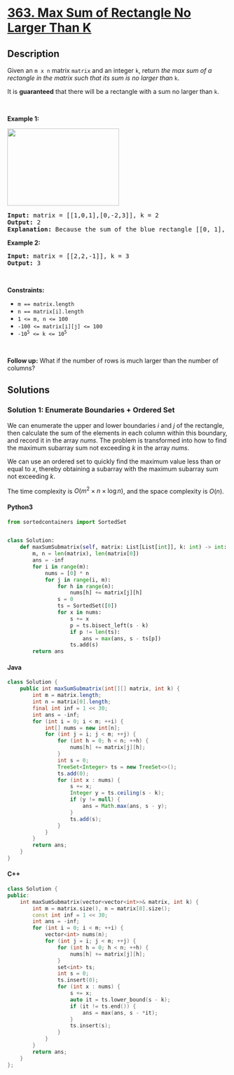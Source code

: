 # [363. Max Sum of Rectangle No Larger Than K](https://leetcode.com/problems/max-sum-of-rectangle-no-larger-than-k)

## Description

<!-- description:start -->

<p>Given an <code>m x n</code> matrix <code>matrix</code> and an integer <code>k</code>, return <em>the max sum of a rectangle in the matrix such that its sum is no larger than</em> <code>k</code>.</p>

<p>It is <strong>guaranteed</strong> that there will be a rectangle with a sum no larger than <code>k</code>.</p>

<p>&nbsp;</p>
<p><strong class="example">Example 1:</strong></p>
<img alt="" src="https://fastly.jsdelivr.net/gh/doocs/leetcode@main/solution/0300-0399/0363.Max%20Sum%20of%20Rectangle%20No%20Larger%20Than%20K/images/sum-grid.jpg" style="width: 255px; height: 176px;" />
<pre>
<strong>Input:</strong> matrix = [[1,0,1],[0,-2,3]], k = 2
<strong>Output:</strong> 2
<strong>Explanation:</strong> Because the sum of the blue rectangle [[0, 1], [-2, 3]] is 2, and 2 is the max number no larger than k (k = 2).
</pre>

<p><strong class="example">Example 2:</strong></p>

<pre>
<strong>Input:</strong> matrix = [[2,2,-1]], k = 3
<strong>Output:</strong> 3
</pre>

<p>&nbsp;</p>
<p><strong>Constraints:</strong></p>

<ul>
	<li><code>m == matrix.length</code></li>
	<li><code>n == matrix[i].length</code></li>
	<li><code>1 &lt;= m, n &lt;= 100</code></li>
	<li><code>-100 &lt;= matrix[i][j] &lt;= 100</code></li>
	<li><code>-10<sup>5</sup> &lt;= k &lt;= 10<sup>5</sup></code></li>
</ul>

<p>&nbsp;</p>
<p><strong>Follow up:</strong> What if the number of rows is much larger than the number of columns?</p>

<!-- description:end -->

## Solutions

<!-- solution:start -->

### Solution 1: Enumerate Boundaries + Ordered Set

We can enumerate the upper and lower boundaries $i$ and $j$ of the rectangle, then calculate the sum of the elements in each column within this boundary, and record it in the array $nums$. The problem is transformed into how to find the maximum subarray sum not exceeding $k$ in the array $nums$.

We can use an ordered set to quickly find the maximum value less than or equal to $x$, thereby obtaining a subarray with the maximum subarray sum not exceeding $k$.

The time complexity is $O(m^2 \times n \times \log n)$, and the space complexity is $O(n)$.

#### Python3

```python
from sortedcontainers import SortedSet


class Solution:
    def maxSumSubmatrix(self, matrix: List[List[int]], k: int) -> int:
        m, n = len(matrix), len(matrix[0])
        ans = -inf
        for i in range(m):
            nums = [0] * n
            for j in range(i, m):
                for h in range(n):
                    nums[h] += matrix[j][h]
                s = 0
                ts = SortedSet([0])
                for x in nums:
                    s += x
                    p = ts.bisect_left(s - k)
                    if p != len(ts):
                        ans = max(ans, s - ts[p])
                    ts.add(s)
        return ans
```

#### Java

```java
class Solution {
    public int maxSumSubmatrix(int[][] matrix, int k) {
        int m = matrix.length;
        int n = matrix[0].length;
        final int inf = 1 << 30;
        int ans = -inf;
        for (int i = 0; i < m; ++i) {
            int[] nums = new int[n];
            for (int j = i; j < m; ++j) {
                for (int h = 0; h < n; ++h) {
                    nums[h] += matrix[j][h];
                }
                int s = 0;
                TreeSet<Integer> ts = new TreeSet<>();
                ts.add(0);
                for (int x : nums) {
                    s += x;
                    Integer y = ts.ceiling(s - k);
                    if (y != null) {
                        ans = Math.max(ans, s - y);
                    }
                    ts.add(s);
                }
            }
        }
        return ans;
    }
}
```

#### C++

```cpp
class Solution {
public:
    int maxSumSubmatrix(vector<vector<int>>& matrix, int k) {
        int m = matrix.size(), n = matrix[0].size();
        const int inf = 1 << 30;
        int ans = -inf;
        for (int i = 0; i < m; ++i) {
            vector<int> nums(n);
            for (int j = i; j < m; ++j) {
                for (int h = 0; h < n; ++h) {
                    nums[h] += matrix[j][h];
                }
                set<int> ts;
                int s = 0;
                ts.insert(0);
                for (int x : nums) {
                    s += x;
                    auto it = ts.lower_bound(s - k);
                    if (it != ts.end()) {
                        ans = max(ans, s - *it);
                    }
                    ts.insert(s);
                }
            }
        }
        return ans;
    }
};
```

<!-- solution:end -->

<!-- problem:end -->